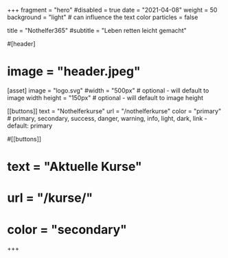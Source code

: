 +++
fragment = "hero"
#disabled = true
date = "2021-04-08"
weight = 50
background = "light" # can influence the text color
particles = false

title = "Nothelfer365"
#subtitle = "Leben retten leicht gemacht"

#[header]
#  image = "header.jpeg"

[asset]
  image = "logo.svg"
  #width = "500px" # optional - will default to image width
  height = "150px" # optional - will default to image height

[[buttons]]
  text = "Nothelferkurse"
  url = "/nothelferkurse"
  color = "primary" # primary, secondary, success, danger, warning, info, light, dark, link - default: primary

#[[buttons]]
#  text = "Aktuelle Kurse"
#  url = "/kurse/"
#  color = "secondary"

+++